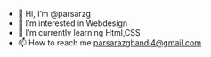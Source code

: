 - 👋 Hi, I’m @parsarzg
- 👀 I’m interested in Webdesign
- 🌱 I’m currently learning Html,CSS
- 📫 How to reach me parsarazghandi4@gmail.com

<!---
parsarzg/parsarzg is a ✨ special ✨ repository because its `README.md` (this file) appears on your GitHub profile.
You can click the Preview link to take a look at your changes.
--->
